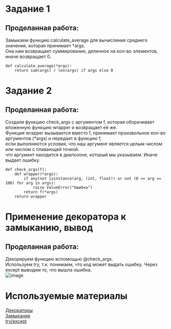 # Задание 1
## Проделанная работа:
Замыкаем функцию calculate_average для вычисления среднего значения, которая принимает *args.  
Она нам возвращает суммирование, деленное на кол-во элементов, иначе возвращает 0.  
```
def calculate_average(*args):
    return sum(args) / len(args) if args else 0
```

# Задание 2
## Проделанная работа:
Создали функцию check_args с аргументом f, которая оборачивает вложенную функцию wrapper и возвращает её же.  
Функция wrapper вызывается вместо f, принимает произвольное кол-во аргументов (*args) и передает в функцию f,  
если выполняются условия, что наш аргумент является целым числом или числом с плавающей точкой.  
что аргумент находится в диапозоне, который мы указываем. Иначе выдает ошибку.  
```
def check_args(f):
    def wrapper(*args):
        if any(not isinstance(arg, (int, float)) or not (0 <= arg <= 100) for arg in args):
            raise ValueError("Ошибка")
        return f(*args)
    return wrapper
```

# Применение декоратора к замыканию, вывод
## Проделанная работа:
Декорируем функцию вспомощью @check_args.  
Используем try, т.к. понимаем, что код может выдать ошибку. Через except выводим то, что вышла ошибка.  
![image](https://github.com/user-attachments/assets/281cd077-15b0-4eba-a805-c6d659235638)

# Используемые материалы
[Декораторы](https://habr.com/ru/companies/otus/articles/727590/)  
[Замыкания](https://habr.com/ru/articles/862692/)  
[try/except](https://docs.python.org/3/tutorial/errors.html)
